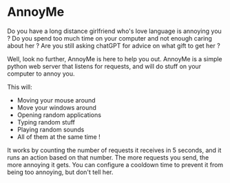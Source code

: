 # AnnoyMe

Do you have a long distance girlfriend who's love language is annoying you ?
Do you spend too much time on your computer and not enough caring about her ?
Are you still asking chatGPT for advice on what gift to get her ?

Well, look no further, AnnoyMe is here to help you out. AnnoyMe is a simple python web server that listens for requests, and will do stuff on your computer to annoy you.

This will:
- Moving your mouse around
- Move your windows around
- Opening random applications
- Typing random stuff
- Playing random sounds
- All of them at the same time !

It works by counting the number of requests it receives in 5 seconds, and it runs an action based on that number. The more requests you send, the more annoying it gets. You can configure a cooldown time to prevent it from being too annoying, but don't tell her.
